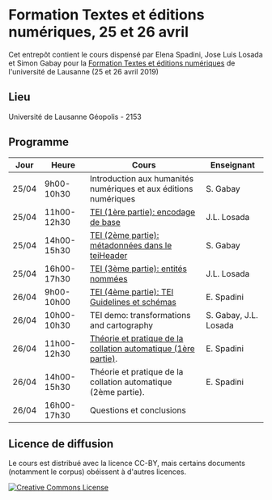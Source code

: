 # Formation Textes et éditions numériques, 25 et 26 avril

Cet entrepôt contient le cours dispensé par Elena Spadini, Jose Luis Losada et Simon Gabay pour la [Formation Textes et éditions numériques](https://agenda.unil.ch/display?id=1549376133695) de l'université de Lausanne (25 et 26 avril 2019)

## Lieu

Université de Lausanne
Géopolis - 2153

## Programme


| Jour | Heure | Cours | Enseignant |
|---|---|---|---|
| 25/04 | 9h00-10h30 | Introduction aux humanités numériques et aux éditions numériques | S. Gabay |
| 25/04 | 11h00-12h30 | [TEI (1ère partie): encodage de base](https://github.com/editio/workshop_tei_swiss) | J.L. Losada |
| 25/04 | 14h00-15h30 | [TEI (2ème partie): métadonnées dans le teiHeader](https://github.com/gabays/UniL_DigitalTexts_2019/tree/master/TEI_2) | S. Gabay |
| 25/04 | 16h00-17h30 | [TEI (3ème partie): entités nommées](https://github.com/editio/workshop_tei_swiss) | J.L. Losada |
| 26/04 | 9h00-10h00 | [TEI (4ème partie): TEI Guidelines et schémas](materials/20190425_TEIcustomization.zip) | E. Spadini |
| 26/04 | 10h00-10h30 | TEI demo: transformations and cartography | S. Gabay, J.L. Losada |
| 26/04 | 11h00-12h30 | [Théorie et pratique de la collation automatique (1ère partie)](https://github.com/elespdn/CollateX_tutorial/blob/master/workshopLausanne201904/INTRO.ipynb). | E. Spadini |
| 26/04 | 14h00-15h30 | Théorie et pratique de la collation automatique (2ème partie). | E. Spadini |
| 26/04 | 16h00-17h30 | Questions et conclusions |  |


## Licence de diffusion

Le cours est distribué avec la licence CC-BY, mais certains documents (notamment le corpus) obéissent à d'autres licences.


<a rel="license" href="https://creativecommons.org/licenses/by/2.0"><img alt="Creative Commons License" style="border-width:0" src="https://i.creativecommons.org/l/by/2.0/88x31.png" /></a><br />
